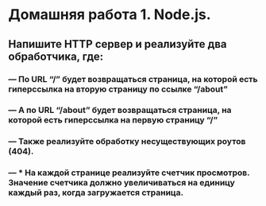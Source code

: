 # Домашняя работа 1. Node.js.
## Напишите HTTP сервер и реализуйте два обработчика, где:
### — По URL “/” будет возвращаться страница, на которой есть гиперссылка на вторую страницу по ссылке “/about”
### — А по URL “/about” будет возвращаться страница, на которой есть гиперссылка на первую страницу “/”
### — Также реализуйте обработку несуществующих роутов (404).
### — * На каждой странице реализуйте счетчик просмотров. Значение счетчика должно увеличиваться на единицу каждый раз, когда загружается страница.
